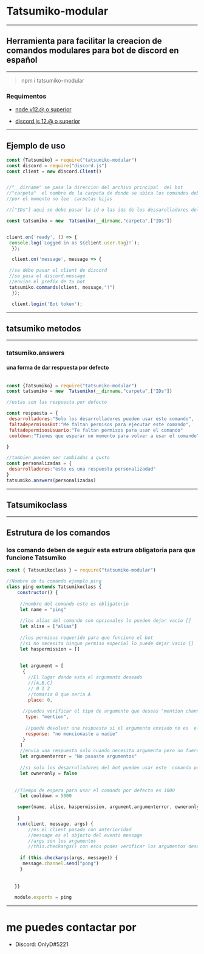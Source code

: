 # Tatsumiko-modular

---

## Herramienta para facilitar la creacion de comandos modulares para bot de discord en español

---

> npm i tatsumiko-modular

### Requimentos

- [node v12.@ o superior](https://nodejs.org/es/)

- [discord.js 12.@ o superior](https://discord.js.org/#/)

---

## Ejemplo de uso

``` javascript
const {Tatsumiko} = require("tatsumiko-modular")
const discord = require("discord.js")
const client = new discord.Client()


//"__dirname" se pasa la direccion del archivo principal  del bot 
//"carpeta"  el nombre de la carpeta de donde se ubica los comandos deben estar en el mismo nivel del archivo principal del bot
//por el momento no lee  carpetas hijas

//["IDs"] aqui se debe pasar la id o las ids de los dessarolladores del bot

const tatsumiko = new  Tatsumiko(__dirname,"carpeta",["IDs"])


client.on('ready', () => {
 console.log(`Logged in as ${client.user.tag}!`);
  });

  client.on('message', message => {

 //se debe pasar el client de discord
 //se pasa el discord.message
 //envias el prefix de tu bot
 tatsumiko.commands(client, message,"!")
  });

  client.login('Bot token');

```

---
## tatsumiko metodos
---
### tatsumiko.answers
#### una forma de dar respuesta por defecto

``` javascript

const {Tatsumiko} = require("tatsumiko-modular")
const tatsumiko = new  Tatsumiko(__dirname,"carpeta",["IDs"])

//estas son las respuesta por defecto 

const respuesta = {
 desarrolladores:"Solo los desarrolladores pueden usar este comando",
 faltadepermisosBot:"Me faltan permisos para ejecutar este comando",
 faltadepermisosUsuario:"Te faltan permisos para usar el comando"
 cooldown:"Tienes que esperar un momento para volver a usar el comando"

} 

//tambien pueden ser cambiadas a gusto
const personalizadas = {
 desarrolladores:"esto es una respuesta personalizadad"
}
tatsumiko.answers(personalizadas)
```

---

##   Tatsumikoclass

---

## Estrutura de los comandos

### los comando deben de seguir esta estrura obligatoria para que funcione Tatsumiko

``` javascript
const { Tatsumikoclass } = require("tatsumiko-modular")

//Nombre de tu comando ejemplo ping
class ping extends Tatsumikoclass {
	constructor() {
   
	 //nombre del comando esto es obligatorio
	 let name = "ping"
   
	 //los alias del comando son opcionales lo pueden dejar vacio []
	 let alise = ["alias"]
   
	 //los permisos requerido para que funcione el bot
	 //si no necesita ningun permiso especial lo puede dejar vacio []
	 let haspermission = []
   
   
	 let argument = [
	  { 
		//El lugar donde esta el argumento deseado
		//[A,B,C]
		// 0 1 2
		//tomaria 0 que seria A
		place: 0,
   
	  //puedes verificar el tipo de argumento que deseas "mention channel role string"
	   type: "mention",
   
	   //puede devolver una respuesta si el argumento enviado no es  el tipo que necesitas
	   response: "no mencionaste a nadie"
	  }
	 ]
	 //envia una respuesta solo cuando necesita argumento pero no fueron pasados
	 let argumenterror = "No pasaste argumentos"
   
	 //si solo los desarrolladores del bot pueden usar este  comando por defecto es false
	 let owneronly = false
   
   
   //Tiempo de espera para usar el comando por defecto es 1000
	 let cooldown = 5000

	super(name, alise, haspermission, argument,argumenterror, owneronly,cooldown)
   
	}
	run(client, message, args) {
		//es el client pasado con anterioridad
		//message es el objecto del evento message
		//args son los argumentos 
   		//this.checkargs() con esos podes verificar los argumentos deseados regresa true si no hubo algun error
   
	 if (this.checkargs(args, message)) {
	  message.channel.send("pong")
	 }
   
   
   }}
   
   module.exports = ping
```
---
# me puedes contactar por

- Discord: OnlyD#5221

